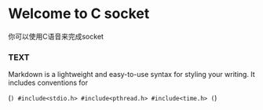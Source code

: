 # Welcome to C socket
你可以使用C语音来完成socket



### TEXT

Markdown is a lightweight and easy-to-use syntax for styling your writing. It includes conventions for

(```)
    #include<stdio.h>
    #include<pthread.h>
    #include<time.h>
(```)



